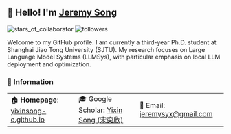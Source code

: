 ## 👋  Hello! I'm [Jeremy Song](https://yixinsong-e.github.io/)

![stars_of_collaborator](https://img.shields.io/github/stars/yixinsong-e?affiliations=COLLABORATOR&style=social)
![followers](https://img.shields.io/github/followers/yixinsong-e?style=social)

Welcome to my GitHub profile. I am currently a third-year Ph.D. student at Shanghai Jiao Tong University (SJTU). My research focuses on Large Language Model Systems (LLMSys), with particular emphasis on local LLM deployment and optimization.

### 📎 Information
<table width="100%">
  <tr>
    <td>🏠 <b>Homepage</b>: <a href="https://yixinsong-e.github.io/" target="_blank">yixinsong-e.github.io</a></td>
    <td>🎓 Google Scholar: <a href="https://scholar.google.com/citations?user=wl8inS4AAAAJ&hl=en" target="_blank">Yixin Song (宋奕欣)</a></td>
    <td>📧 Email: <a href="jeremysyx@gmail.com" target="_blank">jeremysyx@gmail.com</a></td>
  </tr>
	
</table>






